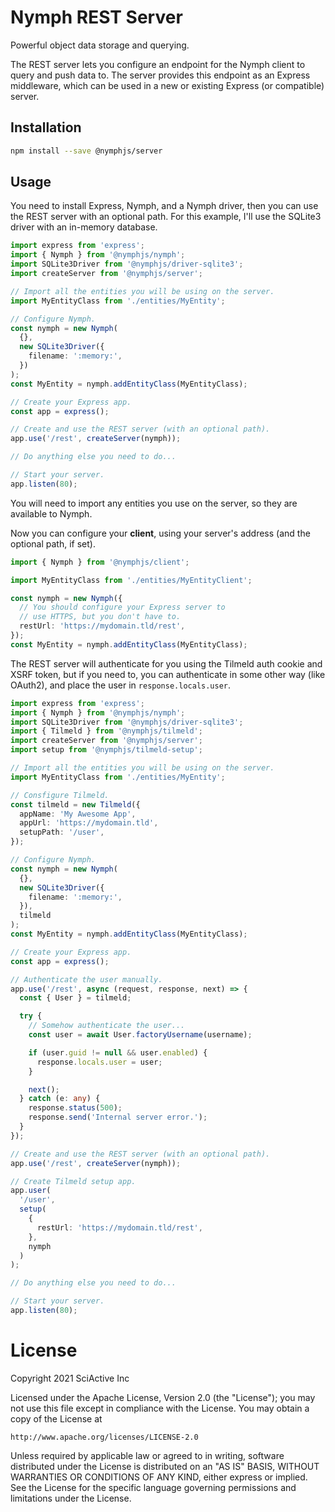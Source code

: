 # Nymph REST Server

Powerful object data storage and querying.

The REST server lets you configure an endpoint for the Nymph client to query and push data to. The server provides this endpoint as an Express middleware, which can be used in a new or existing Express (or compatible) server.

## Installation

```sh
npm install --save @nymphjs/server
```

## Usage

You need to install Express, Nymph, and a Nymph driver, then you can use the REST server with an optional path. For this example, I'll use the SQLite3 driver with an in-memory database.

```ts
import express from 'express';
import { Nymph } from '@nymphjs/nymph';
import SQLite3Driver from '@nymphjs/driver-sqlite3';
import createServer from '@nymphjs/server';

// Import all the entities you will be using on the server.
import MyEntityClass from './entities/MyEntity';

// Configure Nymph.
const nymph = new Nymph(
  {},
  new SQLite3Driver({
    filename: ':memory:',
  })
);
const MyEntity = nymph.addEntityClass(MyEntityClass);

// Create your Express app.
const app = express();

// Create and use the REST server (with an optional path).
app.use('/rest', createServer(nymph));

// Do anything else you need to do...

// Start your server.
app.listen(80);
```

You will need to import any entities you use on the server, so they are available to Nymph.

Now you can configure your **client**, using your server's address (and the optional path, if set).

```ts
import { Nymph } from '@nymphjs/client';

import MyEntityClass from './entities/MyEntityClient';

const nymph = new Nymph({
  // You should configure your Express server to
  // use HTTPS, but you don't have to.
  restUrl: 'https://mydomain.tld/rest',
});
const MyEntity = nymph.addEntityClass(MyEntityClass);
```

The REST server will authenticate for you using the Tilmeld auth cookie and XSRF token, but if you need to, you can authenticate in some other way (like OAuth2), and place the user in `response.locals.user`.

```ts
import express from 'express';
import { Nymph } from '@nymphjs/nymph';
import SQLite3Driver from '@nymphjs/driver-sqlite3';
import { Tilmeld } from '@nymphjs/tilmeld';
import createServer from '@nymphjs/server';
import setup from '@nymphjs/tilmeld-setup';

// Import all the entities you will be using on the server.
import MyEntityClass from './entities/MyEntity';

// Consfigure Tilmeld.
const tilmeld = new Tilmeld({
  appName: 'My Awesome App',
  appUrl: 'https://mydomain.tld',
  setupPath: '/user',
});

// Configure Nymph.
const nymph = new Nymph(
  {},
  new SQLite3Driver({
    filename: ':memory:',
  }),
  tilmeld
);
const MyEntity = nymph.addEntityClass(MyEntityClass);

// Create your Express app.
const app = express();

// Authenticate the user manually.
app.use('/rest', async (request, response, next) => {
  const { User } = tilmeld;

  try {
    // Somehow authenticate the user...
    const user = await User.factoryUsername(username);

    if (user.guid != null && user.enabled) {
      response.locals.user = user;
    }

    next();
  } catch (e: any) {
    response.status(500);
    response.send('Internal server error.');
  }
});

// Create and use the REST server (with an optional path).
app.use('/rest', createServer(nymph));

// Create Tilmeld setup app.
app.user(
  '/user',
  setup(
    {
      restUrl: 'https://mydomain.tld/rest',
    },
    nymph
  )
);

// Do anything else you need to do...

// Start your server.
app.listen(80);
```

# License

Copyright 2021 SciActive Inc

Licensed under the Apache License, Version 2.0 (the "License");
you may not use this file except in compliance with the License.
You may obtain a copy of the License at

    http://www.apache.org/licenses/LICENSE-2.0

Unless required by applicable law or agreed to in writing, software
distributed under the License is distributed on an "AS IS" BASIS,
WITHOUT WARRANTIES OR CONDITIONS OF ANY KIND, either express or implied.
See the License for the specific language governing permissions and
limitations under the License.
